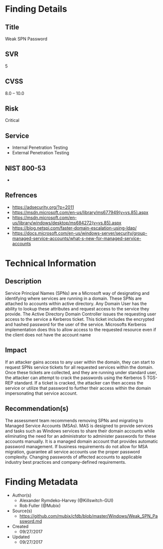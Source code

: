 
# Finding Details 

## Title
  Weak SPN Password 
## SVR
  5
## CVSS
  8.0 – 10.0
## Risk
  Critical
## Service
  * Internal Penetration Testing
  * External Penetration Testing 
## NIST 800-53 
  * 
## Refrences
  * https://adsecurity.org/?p=2011
  * https://msdn.microsoft.com/en-us/library/ms677949(v=vs.85).aspx
  * https://msdn.microsoft.com/en-us/library/windows/desktop/ms684272(v=vs.85).aspx
  * https://blog.netspi.com/faster-domain-escalation-using-ldap/
  * https://docs.microsoft.com/en-us/windows-server/security/group-managed-service-accounts/what-s-new-for-managed-service-accounts
 
# Technical Information

## Description 
Service Principal Names (SPNs) are a Microsoft way of designating and identifying where services are running in a domain. These SPNs are attached to accounts within active directory. Any Domain User has the ability to lookup these attributes and request access to the service they provide. The Active Directory Domain Controller issues the requesting user access to the service a Kerberos ticket. This ticket includes the encrypted and hashed password for the user of the service. Microsofts Kerberos implementation does this to allow access to the requested resource even if the client does not have the account name

## Impact
If an attacker gains access to any user within the domain, they can start to request SPNs service tickets for all requested services within the domain. Once these tickets are collected, and they are running under standard user, the attacker can attempt to crack the passwords using the Kerberos 5 TGS-REP standard. If a ticket is cracked, the attacker can then access the service or utilize that password to further their access within the domain impersonating that service account. 

## Recommendation(s)
The assessment team recommends removing SPNs and migrating to Managed Service Accounts (MSAs). MAS is designed to provide services and tasks such as Windows services to share their domain accounts while eliminating the need for an administrator to administer passwords for these accounts manually. It is a managed domain account that provides automatic password management. If business requirements do not allow for MSA migration, guarantee all service accounts use the proper password complexity. Changing passwords of affected accounts to applicable industry best practices and company-defined requirements. 

# Finding Metadata
  * Author(s)
    * Alexander Rymdeko-Harvey (@Killswitch-GUI)
    * Rob Fuller (@Mubix)
  * Source(s)
    * https://github.com/mubix/cfdb/blob/master/Windows/Weak_SPN_Password.md
  * Created
    * 09/27/2017
  * Updated
    * 09/27/2017
